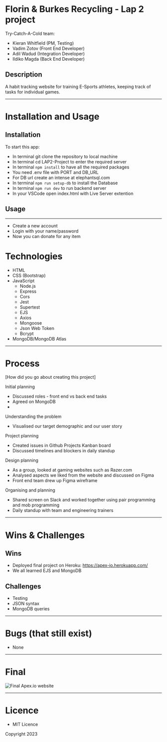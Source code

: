 # Florin & Burkes Recycling - Lap 2 project

Try-Catch-A-Cold team:
- Kieran Whitfield (PM, Testing)
- Vadim Zotov​ (Front End Developer​)
- Adil Wadud​ (Integration Developer​)
- Ildiko Magda​ (Back End Developer​)

## Description 


A habit tracking website for training E-Sports athletes, keeping track of tasks for individual games.

---

# Installation and Usage

## Installation

To start this app:

- In terminal git clone the repository to local machine
- In terminal cd LAP2-Project to enter the required server
- In terminal `npm install` to have all the required packages
- You need .env file with PORT and DB_URL
- For DB url create an intense at elephantsql.com
- In terminal `npm run setup-db` to install the Database
- In terminal `npm run dev` to run backend server
- In your VSCode open index.html with Live Server extention

## Usage

---
- Create a new account
- Login with your name/password
- Now you can donate for any item

# Technologies 

- HTML
- CSS (Bootstrap) 
- JavaScript 
  - Node.js
  - Express
  - Cors
  - Jest 
  - Supertest
  - EJS
  - Axios
  - Mongoose
  - Json Web Token
  - Bcrypt
- MongoDB/MongoDB Atlas
---

# Process

[How did you go about creating this project]

Initial planning
- Discussed roles - front end vs back end tasks
- Agreed on MongoDB
- 

Understanding the problem 
- Visualised our target demographic and our user story

Project planning
- Created issues in Github Projects Kanban board
- Discussed timelines and blockers in daily standup

Design planning 
- As a group, looked at gaming websites such as Razer.com
- Analysed aspects we liked from the website and discussed on Figma
- Front end team drew up Figma wireframe

Organising and planning 
- Shared screen on Slack and worked together using pair programming and mob programming
- Daily standup with team and engineering trainers

---

# Wins & Challenges

## Wins
- Deployed final project on Heroku: https://apex-io.herokuapp.com/
- We all learned EJS and MongoDB

## Challenges
- Testing
- JSON syntax
- MongoDB queries

---

# Bugs (that still exist)

- None

---
# Final
![Final Apex.io website](/public/images/final.png)

---

# Licence 

- MIT Licence 

Copyright 2023
